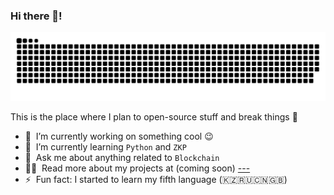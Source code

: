 ### Hi there 👋!
<picture>
  <source media="(prefers-color-scheme: dark)" srcset="https://raw.githubusercontent.com/platane/platane/output/github-contribution-grid-snake-dark.svg">
  <source media="(prefers-color-scheme: light)" srcset="https://raw.githubusercontent.com/platane/platane/output/github-contribution-grid-snake.svg">
  <img alt="github contribution grid snake animation" src="https://raw.githubusercontent.com/platane/platane/output/github-contribution-grid-snake.svg">
</picture>

This is the place where I plan to open-source stuff and break things :rofl:


- 🔭 &nbsp;I’m currently working on something cool :wink:
- 🌱 &nbsp;I’m currently learning `Python` and `ZKP`
- 💬 &nbsp;Ask me about anything related to `Blockchain`
- 👨‍💻 &nbsp;Read more about my projects at (coming soon) [---](https://github.com)
- ⚡ &nbsp;Fun fact: I started to learn my fifth language (🇰🇿🇷🇺🇨🇳🇬🇧)
